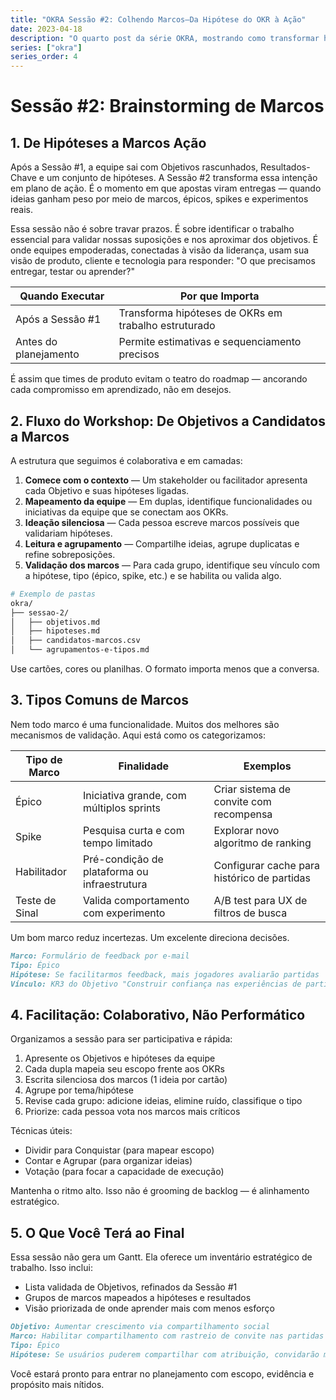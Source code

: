 ```yaml
---
title: "OKRA Sessão #2: Colhendo Marcos—Da Hipótese do OKR à Ação"
date: 2023-04-18
description: "O quarto post da série OKRA, mostrando como transformar hipóteses de OKR em marcos acionáveis, com dicas de facilitação e exemplos reais."
series: ["okra"]
series_order: 4
---
```


# Sessão #2: Brainstorming de Marcos

## 1. De Hipóteses a Marcos Ação

Após a Sessão #1, a equipe sai com Objetivos rascunhados, Resultados-Chave e um conjunto de hipóteses. A Sessão #2 transforma essa intenção em plano de ação. É o momento em que apostas viram entregas — quando ideias ganham peso por meio de marcos, épicos, spikes e experimentos reais.

Essa sessão não é sobre travar prazos. É sobre identificar o trabalho essencial para validar nossas suposições e nos aproximar dos objetivos. É onde equipes empoderadas, conectadas à visão da liderança, usam sua visão de produto, cliente e tecnologia para responder: "O que precisamos entregar, testar ou aprender?"

| Quando Executar       | Por que Importa                                      |
| --------------------- | ---------------------------------------------------- |
| Após a Sessão #1      | Transforma hipóteses de OKRs em trabalho estruturado |
| Antes do planejamento | Permite estimativas e sequenciamento precisos        |

É assim que times de produto evitam o teatro do roadmap — ancorando cada compromisso em aprendizado, não em desejos.

## 2. Fluxo do Workshop: De Objetivos a Candidatos a Marcos

A estrutura que seguimos é colaborativa e em camadas:

1. **Comece com o contexto** — Um stakeholder ou facilitador apresenta cada Objetivo e suas hipóteses ligadas.
2. **Mapeamento da equipe** — Em duplas, identifique funcionalidades ou iniciativas da equipe que se conectam aos OKRs.
3. **Ideação silenciosa** — Cada pessoa escreve marcos possíveis que validariam hipóteses.
4. **Leitura e agrupamento** — Compartilhe ideias, agrupe duplicatas e refine sobreposições.
5. **Validação dos marcos** — Para cada grupo, identifique seu vínculo com a hipótese, tipo (épico, spike, etc.) e se habilita ou valida algo.

```bash
# Exemplo de pastas
okra/
├── sessao-2/
│   ├── objetivos.md
│   ├── hipoteses.md
│   ├── candidatos-marcos.csv
│   └── agrupamentos-e-tipos.md
```

Use cartões, cores ou planilhas. O formato importa menos que a conversa.

## 3. Tipos Comuns de Marcos

Nem todo marco é uma funcionalidade. Muitos dos melhores são mecanismos de validação. Aqui está como os categorizamos:

| Tipo de Marco  | Finalidade                                   | Exemplos                                    |
| -------------- | -------------------------------------------- | ------------------------------------------- |
| Épico          | Iniciativa grande, com múltiplos sprints     | Criar sistema de convite com recompensa     |
| Spike          | Pesquisa curta e com tempo limitado          | Explorar novo algoritmo de ranking          |
| Habilitador    | Pré-condição de plataforma ou infraestrutura | Configurar cache para histórico de partidas |
| Teste de Sinal | Valida comportamento com experimento         | A/B test para UX de filtros de busca        |

Um bom marco reduz incertezas. Um excelente direciona decisões.

```markdown
Marco: Formulário de feedback por e-mail
Tipo: Épico
Hipótese: Se facilitarmos feedback, mais jogadores avaliarão partidas
Vínculo: KR3 do Objetivo "Construir confiança nas experiências de partida"
```

## 4. Facilitação: Colaborativo, Não Performático

Organizamos a sessão para ser participativa e rápida:

1. Apresente os Objetivos e hipóteses da equipe
2. Cada dupla mapeia seu escopo frente aos OKRs
3. Escrita silenciosa dos marcos (1 ideia por cartão)
4. Agrupe por tema/hipótese
5. Revise cada grupo: adicione ideias, elimine ruído, classifique o tipo
6. Priorize: cada pessoa vota nos marcos mais críticos

Técnicas úteis:

- Dividir para Conquistar (para mapear escopo)
- Contar e Agrupar (para organizar ideias)
- Votação (para focar a capacidade de execução)

Mantenha o ritmo alto. Isso não é grooming de backlog — é alinhamento estratégico.

## 5. O Que Você Terá ao Final

Essa sessão não gera um Gantt. Ela oferece um inventário estratégico de trabalho. Isso inclui:

- Lista validada de Objetivos, refinados da Sessão #1
- Grupos de marcos mapeados a hipóteses e resultados
- Visão priorizada de onde aprender mais com menos esforço

```markdown
Objetivo: Aumentar crescimento via compartilhamento social
Marco: Habilitar compartilhamento com rastreio de convite nas partidas
Tipo: Épico
Hipótese: Se usuários puderem compartilhar com atribuição, convidarão mais amigos
```

Você estará pronto para entrar no planejamento com escopo, evidência e propósito mais nítidos.
